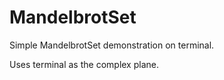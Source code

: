 # MandelbrotSet
Simple MandelbrotSet demonstration on terminal.

Uses terminal as the complex plane. 
